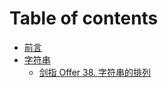 # Table of contents

* [前言](README.md)
* [字符串](zi-fu-chuan/README.md)
  * [剑指 Offer 38. 字符串的排列](zi-fu-chuan/jian-zhi-offer-38.-zi-fu-chuan-de-pai-lie.md)
